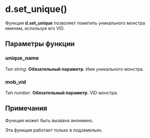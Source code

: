 # d.set_unique()
Функция **d.set_unique** позволяет пометить уникального монстра именем, используя его VID.

## Параметры функции
### unique_name
Тип *string*. **Обязательный параметр**. Имя уникального монстра.

### mob_vid
Тип *number*. **Обязательный параметр**. VID монстра.

## Примечания
Функция может быть вызвана анонимно.

Эта функция работает только в подземельях.